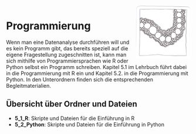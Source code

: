 <img src="chapter_05_zentangle.png" width="150" alt="Abbildung für Kapitel 5" align="right">

# Programmierung 
Wenn man eine Datenanalyse durchführen will und es kein Programm gibt, das bereits speziell auf die eigene Fragestellung zugeschnitten ist, kann man sich mithilfe von Programmiersprachen wie R oder Python selbst ein Programm schreiben. Kapitel 5.1 im Lehrbuch führt dabei in die Programmierung mit R ein und Kapitel 5.2. in die Programmierung mit Python. In den Unterordnern finden sich die entsprechenden Begleitmaterialien. 

## Übersicht über Ordner und Dateien 
- **5_1_R**: Skripte und Dateien für die Einführung in R 
- **5_2_Python**: Skripte und Dateien für die Einführung in Python
